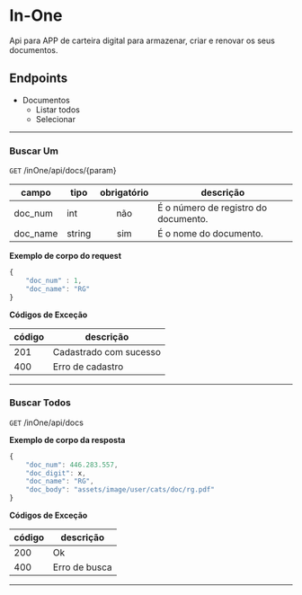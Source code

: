 # In-One
Api para APP de carteira digital para armazenar, criar e renovar os seus documentos.

## Endpoints
- Documentos
    - Listar todos
    - Selecionar

---

### Buscar Um
`GET` /inOne/api/docs/{param}

| campo | tipo | obrigatório | descrição
|-------|------|:-------------:|--
| doc_num | int | não | É o número de registro do documento.
| doc_name | string | sim | É o nome do documento.

**Exemplo de corpo do request**

```js
{
    "doc_num" : 1,
    "doc_name": "RG"
}
```

**Códigos de Exceção**

| código | descrição 
|-|-
| 201 | Cadastrado com sucesso
| 400 | Erro de cadastro

---
### Buscar Todos
`GET` /inOne/api/docs

**Exemplo de corpo da resposta**

```js
{
    "doc_num": 446.283.557,
    "doc_digit": x,
    "doc_name": "RG",
    "doc_body": "assets/image/user/cats/doc/rg.pdf"
}
```

**Códigos de Exceção**

| código | descrição 
|-|-
| 200 | Ok
| 400 | Erro de busca

---
